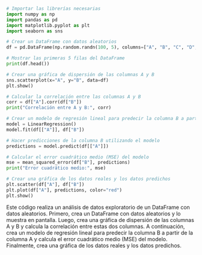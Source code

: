 ```python
# Importar las librerías necesarias
import numpy as np
import pandas as pd
import matplotlib.pyplot as plt
import seaborn as sns

# Crear un DataFrame con datos aleatorios
df = pd.DataFrame(np.random.randn(100, 5), columns=["A", "B", "C", "D", "E"])

# Mostrar las primeras 5 filas del DataFrame
print(df.head())

# Crear una gráfica de dispersión de las columnas A y B
sns.scatterplot(x="A", y="B", data=df)
plt.show()

# Calcular la correlación entre las columnas A y B
corr = df["A"].corr(df["B"])
print("Correlación entre A y B:", corr)

# Crear un modelo de regresión lineal para predecir la columna B a partir de la columna A
model = LinearRegression()
model.fit(df[["A"]], df["B"])

# Hacer predicciones de la columna B utilizando el modelo
predictions = model.predict(df[["A"]])

# Calcular el error cuadrático medio (MSE) del modelo
mse = mean_squared_error(df["B"], predictions)
print("Error cuadrático medio:", mse)

# Crear una gráfica de los datos reales y los datos predichos
plt.scatter(df["A"], df["B"])
plt.plot(df["A"], predictions, color="red")
plt.show()
```

Este código realiza un análisis de datos exploratorio de un DataFrame con datos aleatorios. Primero, crea un DataFrame con datos aleatorios y lo muestra en pantalla. Luego, crea una gráfica de dispersión de las columnas A y B y calcula la correlación entre estas dos columnas. A continuación, crea un modelo de regresión lineal para predecir la columna B a partir de la columna A y calcula el error cuadrático medio (MSE) del modelo. Finalmente, crea una gráfica de los datos reales y los datos predichos.